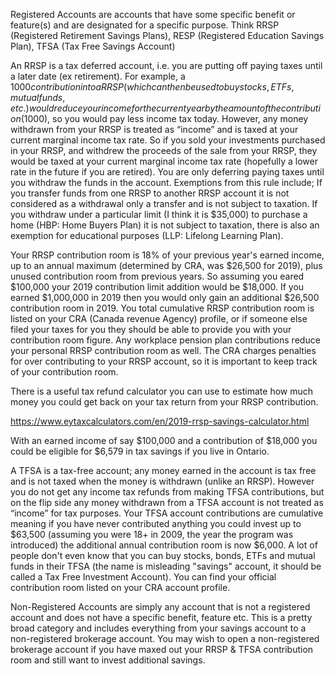 
Registered Accounts are accounts that have some specific benefit or feature(s) and are designated for a specific purpose. Think RRSP (Registered Retirement Savings Plans), RESP (Registered Education Savings Plan), TFSA (Tax Free Savings Account)

An RRSP is a tax deferred account, i.e. you are putting off paying taxes until a later date (ex retirement).
For example, a $1000 contribution into a RRSP (which can then be used to buy stocks, ETFs, mutual funds, etc.) would reduce your income for the current year by the amount of the contribution ($1000), so you would pay less income tax today. However, any money withdrawn from your RRSP is treated as “income” and is taxed at your current marginal income tax rate. So if you sold your investments purchased in your RRSP, and withdrew the proceeds of the sale from your RRSP, they would be taxed at your current marginal income tax rate (hopefully a lower rate in the future if you are retired). You are only deferring paying taxes until you withdraw the funds in the account. Exemptions from this rule include; If you transfer funds from one RRSP to another RRSP account it is not considered as a withdrawal only a transfer and is not subject to taxation. If you withdraw under a particular limit (I think it is \$35,000) to purchase a home (HBP: Home Buyers Plan) it is not subject to taxation, there is also an exemption for educational purposes (LLP: Lifelong Learning Plan).

Your RRSP contribution room is 18% of your previous year's earned income, up to an annual maximum (determined by CRA, was $26,500 for 2019), plus unused contribution room from previous years. So assuming you eared $100,000 your 2019 contribution limit addition would be $18,000. If you earned $1,000,000 in 2019 then you would only gain an additional \$26,500 contribution room in 2019. You total cumulative RRSP contribution room is listed on your CRA (Canada revenue Agency) profile, or if someone else filed your taxes for you they should be able to provide you with your contribution room figure. Any workplace pension plan contributions reduce your personal RRSP contribution room as well. The CRA charges penalties for over contributing to your RRSP account, so it is important to keep track of your contribution room.

There is a useful tax refund calculator you can use to estimate how much money you could get back on your tax return from your RRSP contribution.

https://www.eytaxcalculators.com/en/2019-rrsp-savings-calculator.html

With an earned income of say $100,000 and a contribution of $18,000 you could be eligible for \$6,579 in tax savings if you live in Ontario.

A TFSA is a tax-free account; any money earned in the account is tax free and is not taxed when the money is withdrawn (unlike an RRSP). However you do not get any income tax refunds from making TFSA contributions, but on the flip side any money withdrawn from a TFSA account is not treated as “income” for tax purposes. Your TFSA account contributions are cumulative meaning if you have never contributed anything you could invest up to $63,500 (assuming you were 18+ in 2009, the year the program was introduced) the additional annual contribution room is now $6,000. A lot of people don't even know that you can buy stocks, bonds, ETFs and mutual funds in their TFSA (the name is misleading "savings" account, it should be called a Tax Free Investment Account). You can find your official contribution room listed on your CRA account profile.

Non-Registered Accounts are simply any account that is not a registered account and does not have a specific benefit, feature etc. This is a pretty broad category and includes everything from your savings account to a non-registered brokerage account. You may wish to open a non-registered brokerage account if you have maxed out your RRSP & TFSA contribution room and still want to invest additional savings.
